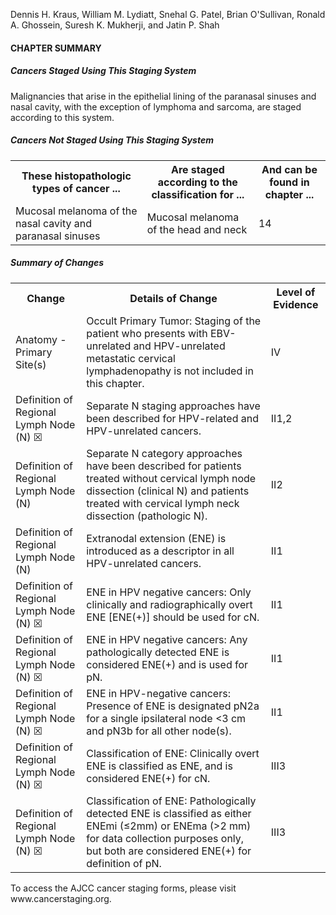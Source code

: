 Dennis H. Kraus, William M. Lydiatt, Snehal G. Patel, Brian O'Sullivan, Ronald A. Ghossein, Suresh K. Mukherji, and Jatin P. Shah

#### CHAPTER SUMMARY
##### Cancers Staged Using This Staging System
Malignancies that arise in the epithelial lining of the paranasal sinuses and nasal cavity, with the exception of lymphoma and sarcoma, are staged according to this system.

##### Cancers Not Staged Using This Staging System
<table>
<tr>
<th>These histopathologic types of cancer ...</th>
<th>Are staged according to the classification for ...</th>
<th>And can be found in chapter ...</th>
</tr>
<tr>
<td>Mucosal melanoma of the nasal cavity and paranasal sinuses</td>
<td>Mucosal melanoma of the head and neck</td>
<td>14</td>
</tr>
</table>

##### Summary of Changes
<table>
<tr>
<th>Change</th>
<th>Details of Change</th>
<th>Level of Evidence</th>
</tr>
<tr>
<td>Anatomy - Primary Site(s)</td>
<td>Occult Primary Tumor: Staging of the patient who presents with EBV-unrelated and HPV-unrelated metastatic cervical lymphadenopathy is not included in this chapter.</td>
<td>IV</td>
</tr>
<tr>
<td>Definition of Regional Lymph Node (N) ☒</td>
<td>Separate N staging approaches have been described for HPV-related and HPV-unrelated cancers.</td>
<td>II1,2</td>
</tr>
<tr>
<td>Definition of Regional Lymph Node (N)</td>
<td>Separate N category approaches have been described for patients treated without cervical lymph node dissection (clinical N) and patients treated with cervical lymph neck dissection (pathologic N).</td>
<td>II2</td>
</tr>
<tr>
<td>Definition of Regional Lymph Node (N)</td>
<td>Extranodal extension (ENE) is introduced as a descriptor in all HPV-unrelated cancers.</td>
<td>II1</td>
</tr>
<tr>
<td>Definition of Regional Lymph Node (N) ☒</td>
<td>ENE in HPV negative cancers: Only clinically and radiographically overt ENE [ENE(+)] should be used for cN.</td>
<td>II1</td>
</tr>
<tr>
<td>Definition of Regional Lymph Node (N) ☒</td>
<td>ENE in HPV negative cancers: Any pathologically detected ENE is considered ENE(+) and is used for pN.</td>
<td>II1</td>
</tr>
<tr>
<td>Definition of Regional Lymph Node (N) ☒</td>
<td>ENE in HPV-negative cancers: Presence of ENE is designated pN2a for a single ipsilateral node &lt;3 cm and pN3b for all other node(s).</td>
<td>II1</td>
</tr>
<tr>
<td>Definition of Regional Lymph Node (N) ☒</td>
<td>Classification of ENE: Clinically overt ENE is classified as ENE, and is considered ENE(+) for cN.</td>
<td>III3</td>
</tr>
<tr>
<td>Definition of Regional Lymph Node (N) ☒</td>
<td>Classification of ENE: Pathologically detected ENE is classified as either ENEmi (≤2mm) or ENEma (&gt;2 mm) for data collection purposes only, but both are considered ENE(+) for definition of pN.</td>
<td>III3</td>
</tr>
</table>
To access the AJCC cancer staging forms, please visit www.cancerstaging.org.

<!-- PageFooter="American College of Surgeons 2017 M.B. Amin et al. (eds.), AJCC Cancer Staging Manual, Eighth Edition, DOI 10.1007/978-3-319-40618-3_12" -->
<!-- PageNumber="137" -->
<!-- PageBreak -->